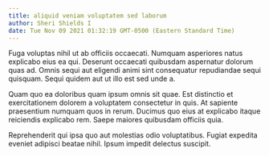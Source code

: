 ```yaml
---
title: aliquid veniam voluptatem sed laborum
author: Sheri Shields I
date: Tue Nov 09 2021 01:32:19 GMT-0500 (Eastern Standard Time)
---
```

Fuga voluptas nihil ut ab officiis occaecati. Numquam asperiores natus explicabo eius ea qui. Deserunt occaecati quibusdam aspernatur dolorum quas ad. Omnis sequi aut eligendi animi sint consequatur repudiandae sequi quisquam. Sequi quidem aut ut illo est sed unde a.

 Quam quo ea doloribus quam ipsum omnis sit quae. Est distinctio et exercitationem dolorem a voluptatem consectetur in quis. At sapiente praesentium numquam quos in rerum. Ducimus quo eius at explicabo itaque reiciendis explicabo rem. Saepe maiores quibusdam officiis quia.

 Reprehenderit qui ipsa quo aut molestias odio voluptatibus. Fugiat expedita eveniet adipisci beatae nihil. Ipsum impedit delectus suscipit.